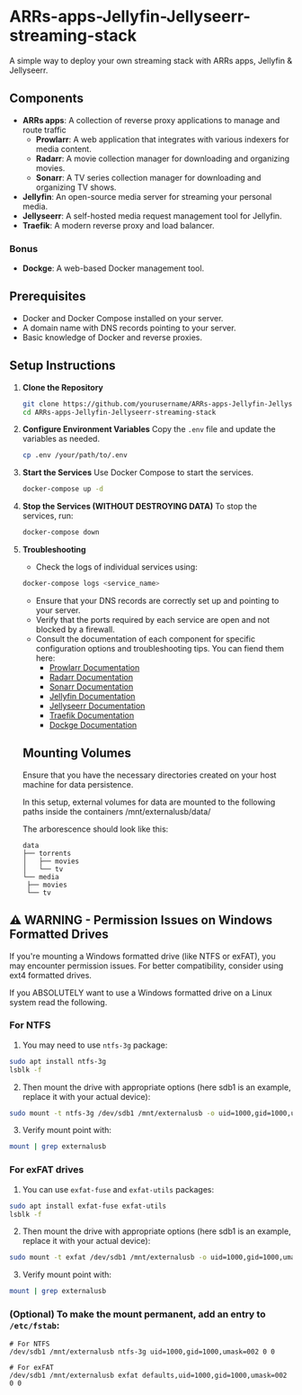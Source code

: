 # ARRs-apps-Jellyfin-Jellyseerr-streaming-stack
A simple way to deploy your own streaming stack with ARRs apps, Jellyfin &amp; Jellyseerr.

## Components
- **ARRs apps**: A collection of reverse proxy applications to manage and route traffic
    - **Prowlarr**: A web application that integrates with various indexers for media content.
    - **Radarr**: A movie collection manager for downloading and organizing movies.
    - **Sonarr**: A TV series collection manager for downloading and organizing TV shows.
- **Jellyfin**: An open-source media server for streaming your personal media.
- **Jellyseerr**: A self-hosted media request management tool for Jellyfin.
- **Traefik**: A modern reverse proxy and load balancer.
### Bonus
- **Dockge**: A web-based Docker management tool.

## Prerequisites
- Docker and Docker Compose installed on your server.
- A domain name with DNS records pointing to your server.
- Basic knowledge of Docker and reverse proxies.

## Setup Instructions
1. **Clone the Repository**
   ```bash
   git clone https://github.com/yourusername/ARRs-apps-Jellyfin-Jellyseerr-streaming-stack.git
   cd ARRs-apps-Jellyfin-Jellyseerr-streaming-stack
    ```
2. **Configure Environment Variables**
   Copy the `.env` file and update the variables as needed.
   ```bash
   cp .env /your/path/to/.env
   ```

3. **Start the Services**
   Use Docker Compose to start the services.
   ```bash
   docker-compose up -d
   ```

4. **Stop the Services (WITHOUT DESTROYING DATA)**
   To stop the services, run:
   ```bash
   docker-compose down
   ```

5. **Troubleshooting**
   - Check the logs of individual services using:

   ```bash
   docker-compose logs <service_name>
   ```

   - Ensure that your DNS records are correctly set up and pointing to your server.
   - Verify that the ports required by each service are open and not blocked by a firewall.
   - Consult the documentation of each component for specific configuration options and troubleshooting tips. You can fiend them here:
     - [Prowlarr Documentation](https://wiki.servarr.com/prowlarr)
     - [Radarr Documentation](https://wiki.servarr.com/radarr)
     - [Sonarr Documentation](https://wiki.servarr.com/sonarr)
     - [Jellyfin Documentation](https://jellyfin.org/docs/)
     - [Jellyseerr Documentation](https://jellyseerr.com/docs/)
     - [Traefik Documentation](https://doc.traefik.io/traefik/)
     - [Dockge Documentation](https://dockge.com/docs/)

   ## Mounting Volumes
   Ensure that you have the necessary directories created on your host machine for data persistence.

   In this setup, external volumes for data are mounted to the following paths inside the containers /mnt/externalusb/data/

   The arborescence should look like this:

   ``` 
   data
   ├── torrents
   │   ├── movies
   │   └── tv
   └── media
    ├── movies
    └── tv
   ```

## ⚠️ WARNING - Permission Issues on Windows Formatted Drives

   If you're mounting a Windows formatted drive (like NTFS or exFAT), you may encounter permission issues. For better compatibility, consider using ext4 formatted drives.

   If you ABSOLUTELY want to use a Windows formatted drive on a Linux system read the following.

   ### For NTFS
   1. You may need to use `ntfs-3g` package:
   ```bash
   sudo apt install ntfs-3g
   lsblk -f
   ```

   2. Then mount the drive with appropriate options (here sdb1 is an example, replace it with your actual device):
   ```bash
   sudo mount -t ntfs-3g /dev/sdb1 /mnt/externalusb -o uid=1000,gid=1000,umask=002
   ```
   
   3. Verify mount point with:
   ```bash
   mount | grep externalusb
   ```

   ### For exFAT drives
   1. You can use `exfat-fuse` and `exfat-utils` packages:
   ```bash
   sudo apt install exfat-fuse exfat-utils
   lsblk -f
   ```

   2. Then mount the drive with appropriate options (here sdb1 is an example, replace it with your actual device):
   ```bash
   sudo mount -t exfat /dev/sdb1 /mnt/externalusb -o uid=1000,gid=1000,umask=002
   ```
   3. Verify mount point with:
   ```bash
   mount | grep externalusb
   ```

   ### (Optional) To make the mount permanent, add an entry to `/etc/fstab`:
   ```
   # For NTFS
   /dev/sdb1 /mnt/externalusb ntfs-3g uid=1000,gid=1000,umask=002 0 0

   # For exFAT
   /dev/sdb1 /mnt/externalusb exfat defaults,uid=1000,gid=1000,umask=002 0 0
   ```